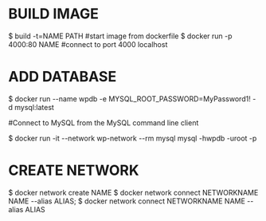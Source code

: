 # BUILD IMAGE 
$ build -t=NAME PATH         #start image from dockerfile
$ docker run -p 4000:80 NAME #connect to port 4000 localhost

# ADD DATABASE
$  docker run --name wpdb -e MYSQL_ROOT_PASSWORD=MyPassword1! -d mysql:latest

#Connect to MySQL from the MySQL command line client

$ docker run -it --network wp-network --rm mysql mysql -hwpdb -uroot -p

# CREATE NETWORK
$ docker network create NAME
$ docker network connect NETWORKNAME NAME --alias ALIAS;
$ docker network connect NETWORKNAME NAME --alias ALIAS

